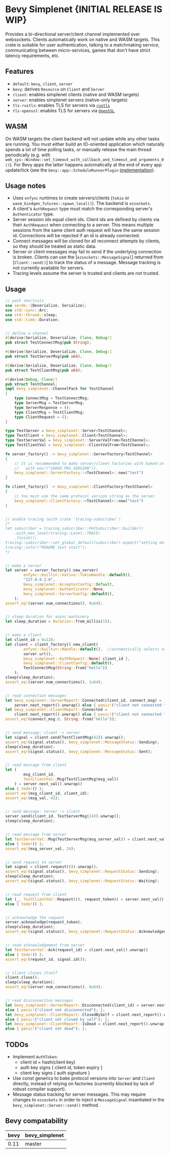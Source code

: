 # Bevy Simplenet {INITIAL RELEASE IS WIP}

Provides a bi-directional server/client channel implemented over websockets. Clients automatically work on native and WASM targets. This crate is suitable for user authentication, talking to a matchmaking service, communicating between micro-services, games that don't have strict latency requirements, etc.


## Features

- `default`: `bevy`, `client`, `server`
- `bevy`: derives `Resource` on `Client` and `Server`
- `client`: enables simplenet clients (native and WASM targets)
- `server`: enables simplenet servers (native-only targets)
- `tls-rustls`: enables TLS for servers via [`rustls`](https://crates.io/crates/rustls)
- `tls-openssl`: enables TLS for servers via [`OpenSSL`](https://crates.io/crates/openssl)



## WASM

On WASM targets the client backend will not update while any other tasks are running. You must either build an IO-oriented application which naturally spends a lot of time polling tasks, or manually release the main thread periodically (e.g. with `web_sys::Window::set_timeout_with_callback_and_timeout_and_arguments_0()`). For Bevy apps the latter happens automatically at the end of every app update/tick (see the `bevy::app::ScheduleRunnerPlugin` [implementation](https://github.com/bevyengine/bevy)).



## Usage notes

- Uses `enfync` runtimes to create servers/clients (`tokio` or `wasm_bindgen_futures::spawn_local()`). The backend is `ezsockets`.
- A client's `AuthRequest` type must match the corresponding server's `Authenticator` type.
- Server session ids equal client ids. Client ids are defined by clients via their `AuthRequest` when connecting to a server. This means multiple sessions from the same client auth request will have the same session id. Connections will be rejected if an id is already connected.
- Connect messages will be cloned for all reconnect attempts by clients, so they should be treated as static data.
- Server or client messages may fail to send if the underlying connection is broken. Clients can use the [`ezsockets::MessageSignal`] returned from [`Client::send()`] to track the status of a message. Message tracking is not currently available for servers.
- Tracing levels assume the server is trusted and clients are not trusted.



## Usage

```rust
// path shortcuts
use serde::{Deserialize, Serialize};
use std::sync::Arc;
use std::thread::sleep;
use std::time::Duration;


// define a channel
#[derive(Serialize, Deserialize, Clone, Debug)]
pub struct TestConnectMsg(pub String);

#[derive(Serialize, Deserialize, Clone, Debug)]
pub struct TestServerMsg(pub u64);

#[derive(Serialize, Deserialize, Clone, Debug)]
pub struct TestClientMsg(pub u64);

#[derive(Debug, Clone)]
pub struct TestChannel;
impl bevy_simplenet::ChannelPack for TestChannel
{
    type ConnectMsg = TestConnectMsg;
    type ServerMsg = TestServerMsg;
    type ServerResponse = ();
    type ClientMsg = TestClientMsg;
    type ClientRequest = ();
}

type TestServer = bevy_simplenet::Server<TestChannel>;
type TestClient = bevy_simplenet::Client<TestChannel>;
type TestServerVal = bevy_simplenet::ServerValFrom<TestChannel>;
type TestClientVal = bevy_simplenet::ClientValFrom<TestChannel>;

fn server_factory() -> bevy_simplenet::ServerFactory<TestChannel>
{
    // It is recommended to make server/client factories with baked-in protocol versions (e.g.
    //   with env!("CARGO_PKG_VERSION")).
    bevy_simplenet::ServerFactory::<TestChannel>::new("test")
}

fn client_factory() -> bevy_simplenet::ClientFactory<TestChannel>
{
    // You must use the same protocol version string as the server.
    bevy_simplenet::ClientFactory::<TestChannel>::new("test")
}


// enable tracing (with crate `tracing-subscriber`)
/*
let subscriber = tracing_subscriber::FmtSubscriber::builder()
    .with_max_level(tracing::Level::TRACE)
    .finish();
tracing::subscriber::set_global_default(subscriber).expect("setting default subscriber failed");
tracing::info!("README test start");
*/


// make a server
let server = server_factory().new_server(
        enfync::builtin::native::TokioHandle::default(),
        "127.0.0.1:0",
        bevy_simplenet::AcceptorConfig::Default,
        bevy_simplenet::Authenticator::None,
        bevy_simplenet::ServerConfig::default(),
    );
assert_eq!(server.num_connections(), 0u64);


// sleep duration for async machinery
let sleep_duration = Duration::from_millis(15);


// make a client
let client_id = 0u128;
let client = client_factory().new_client(
        enfync::builtin::Handle::default(),  //automatically selects native/WASM runtime
        server.url(),
        bevy_simplenet::AuthRequest::None{ client_id },
        bevy_simplenet::ClientConfig::default(),
        TestConnectMsg(String::from("hello"))
    );
sleep(sleep_duration);
assert_eq!(server.num_connections(), 1u64);


// read connection messages
let bevy_simplenet::ServerReport::Connected(client_id, connect_msg) =
    server.next_report().unwrap() else { panic!("client not connected to server"); };
let bevy_simplenet::ClientReport::Connected =
    client.next_report().unwrap() else { panic!("client not connected to server"); };
assert_eq!(connect_msg.0, String::from("hello"));


// send message: client -> server
let signal = client.send(TestClientMsg(42)).unwrap();
assert_eq!(signal.status(), bevy_simplenet::MessageStatus::Sending);
sleep(sleep_duration);
assert_eq!(signal.status(), bevy_simplenet::MessageStatus::Sent);


// read message from client
let (
        msg_client_id,
        TestClientVal::Msg(TestClientMsg(msg_val))
    ) = server.next_val().unwrap()
else { todo!() };
assert_eq!(msg_client_id, client_id);
assert_eq!(msg_val, 42);


// send message: server -> client
server.send(client_id, TestServerMsg(24)).unwrap();
sleep(sleep_duration);


// read message from server
let TestServerVal::Msg(TestServerMsg(msg_server_val)) = client.next_val().unwrap()
else { todo!() };
assert_eq!(msg_server_val, 24);


// send request to server
let signal = client.request(()).unwrap();
assert_eq!(signal.status(), bevy_simplenet::RequestStatus::Sending);
sleep(sleep_duration);
assert_eq!(signal.status(), bevy_simplenet::RequestStatus::Waiting);


// read request from client
let (_, TestClientVal::Request((), request_token)) = server.next_val().unwrap()
else { todo!() };


// acknowledge the request
server.acknowledge(request_token);
sleep(sleep_duration);
assert_eq!(signal.status(), bevy_simplenet::RequestStatus::Acknowledged);


// read acknowledgement from server
let TestServerVal::Ack(request_id) = client.next_val().unwrap()
else { todo!() };
assert_eq!(request_id, signal.id());


// client closes itself
client.close();
sleep(sleep_duration);
assert_eq!(server.num_connections(), 0u64);


// read disconnection messages
let bevy_simplenet::ServerReport::Disconnected(client_id) = server.next_report().unwrap()
else { panic!("client not disconnected"); };
let bevy_simplenet::ClientReport::ClosedBySelf = client.next_report().unwrap()
else { panic!("client not closed by self"); };
let bevy_simplenet::ClientReport::IsDead = client.next_report().unwrap()
else { panic!("client not dead"); };
```



## TODOs

- Implement `AuthToken`:
    - client id = hash(client key)
    - auth key signs { client id, token expiry }
    - client key signs { auth signature }
- Use const generics to bake protocol versions into `Server` and `Client` directly, instead of relying on factories (currently blocked by lack of robust compiler support).
- Message status tracking for server messages. This may require changes to `ezsockets` in order to inject a `MessageSignal` insantiated in the `bevy_simplenet::Server::send()` method.



## Bevy compatability

| bevy   | bevy_simplenet |
|--------|----------------|
| 0.11   | master         |
